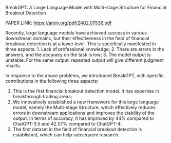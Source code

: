 BreakGPT: A Large Language Model with Multi-stage Structure for Financial Breakout Detection

PAPER LINK: https://arxiv.org/pdf/2402.07536.pdf

Recently, large language models have achieved success in various downstream domains, but their effectiveness in the field of financial breaktout detection is at a lower level. This is specifically manifested in three aspects: 1. Lack of professional knowledge; 2. There are errors in the answers, and the accuracy on the task is low; 3. The model output is unstable. For the same output, repeated output will give different judgment results.

In response to the above problems, we introduced BreakGPT, with specific contributions in the following three aspects:

1. This is the first financial breakout detection model. It has expertise in breakthrough trading areas;
2. We innovatively established a new framework for this large language model, namely the Multi-stage Structure, which effectively reduces errors in downstream applications and improves the stability of the output. In terms of accuracy, it has improved by 44% compared to ChatGPT-3.5 and 42.07% compared to ChatGPT-4;
3. The first dataset in the field of financial breakout detection is established, which can help subsequent research.



